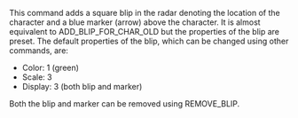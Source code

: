 This command adds a square blip in the radar denoting the location of the character and a blue marker (arrow) above the character. It is almost equivalent to ADD_BLIP_FOR_CHAR_OLD but the properties of the blip are preset. The default properties of the blip, which can be changed using other commands, are:

- Color: 1 (green)
- Scale: 3
- Display: 3 (both blip and marker)

Both the blip and marker can be removed using REMOVE_BLIP.
